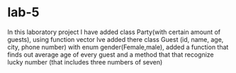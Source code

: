 # lab-5
In this laboratory project I have added class Party(with certain amount of guests), using function vector Ive added there class Guest (id, name, age, city, phone number) with enum gender(Female,male), added a function that finds out average age of every guest and a method that that recognize lucky number (that includes three numbers of seven)
